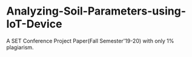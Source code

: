 # Analyzing-Soil-Parameters-using-IoT-Device

A SET Conference Project Paper(Fall Semester'19-20) with only 1% plagiarism.
